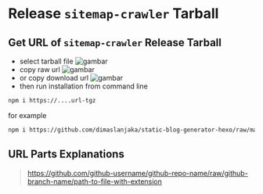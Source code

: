 # Release `sitemap-crawler` Tarball

## Get URL of `sitemap-crawler` Release Tarball
- select tarball file
![gambar](https://user-images.githubusercontent.com/12471057/203216375-8af4b5d9-00c2-40fb-8d3d-d220beaabd46.png)
- copy raw url
![gambar](https://user-images.githubusercontent.com/12471057/203216508-7590cbb9-a1ce-47d6-96ca-8d82149f0762.png)
- or copy download url
![gambar](https://user-images.githubusercontent.com/12471057/203216541-3807d2c3-5213-49f3-b93d-c626dbae3b2e.png)
- then run installation from command line
```bash
npm i https://....url-tgz
```
for example
```bash
npm i https://github.com/dimaslanjaka/static-blog-generator-hexo/raw/master/packages/gulp-sbg/release/gulp-sbg.tgz
```

## URL Parts Explanations
> https://github.com/github-username/github-repo-name/raw/github-branch-name/path-to-file-with-extension